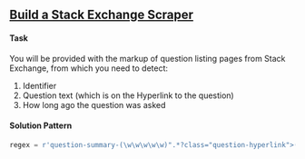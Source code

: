 ## [Build a Stack Exchange Scraper](https://www.hackerrank.com/challenges/stack-exchange-scraper/problem)

#### Task

You will be provided with the markup of question listing pages from Stack Exchange, from which you need to detect: 

1. Identifier 
2. Question text (which is on the Hyperlink to the question)
3. How long ago the question was asked

#### Solution Pattern

```python
regex = r'question-summary-(\w\w\w\w\w)".*?class="question-hyperlink">(.+?)</a>.*?class=\"relativetime\">(.+?)</span>'
```
